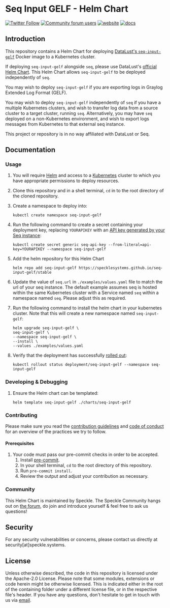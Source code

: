 # Seq Input GELF - Helm Chart

[![Twitter Follow](https://img.shields.io/twitter/follow/SpeckleSystems?style=social)](https://twitter.com/SpeckleSystems) [![Community forum users](https://img.shields.io/discourse/users?server=https%3A%2F%2Fdiscourse.speckle.works&style=flat-square&logo=discourse&logoColor=white)](https://discourse.speckle.works) [![website](https://img.shields.io/badge/https://-speckle.systems-royalblue?style=flat-square)](https://speckle.systems) [![docs](https://img.shields.io/badge/docs-speckle.guide-orange?style=flat-square&logo=read-the-docs&logoColor=white)](https://speckle.guide/dev/)

## Introduction

This repository contains a Helm Chart for deploying [DataLust's `seq-input-gelf`](https://docs.datalust.co/docs/using-gelf#enabling-gelf-in-docker) Docker image to a Kubernetes cluster.

If deploying `seq-input-gelf` alongside `seq`, please use DataLust's [official Helm Chart](https://github.com/datalust/helm.datalust.co/tree/main/charts/seq). This Helm Chart allows `seq-input-gelf` to be deployed independently of `seq`.

You may wish to deploy `seq-input-gelf` if you are exporting logs in Graylog Extended Log Format (GELF).

You may wish to deploy `seq-input-gelf` independently of `seq` if you have a multiple Kubernetes clusters, and wish to transfer log data from a source cluster to a target cluster, running `seq`. Alternatively, you may have `seq` deployed on a non-Kubernetes environment, and wish to export logs messages from Kubernetes to that external seq instance.

This project or repository is in no way affiliated with DataLust or Seq.

## Documentation

### Usage

1. You will require [Helm](https://helm.sh/docs/intro/install/) and access to a [Kubernetes](https://kubernetes.io/) cluster to which you have appropriate permissions to deploy resources.
1. Clone this repository and in a shell terminal, `cd` in to the root directory of the cloned repository.
1. Create a namespace to deploy into:

   ```shell
   kubectl create namespace seq-input-gelf
   ```

1. Run the following command to create a secret containing your deployment key, replacing `YOURAPIKEY` with an [API key generated by your Seq instance](https://docs.datalust.co/docs/api-keys):

   ```shell
   kubectl create secret generic seq-api-key --from-literal=api-key=YOURAPIKEY --namespace seq-input-gelf
   ```

1. Add the helm repository for this Helm Chart

   ```shell
   helm repo add seq-input-gelf https://specklesystems.github.io/seq-input-gelf/stable
   ```

1. Update the value of `seq.url` in `./examples/values.yaml` file to match the url of your seq instance. The default example assumes seq is hosted within the same Kubernetes cluster with a Service named `seq` within a namespace named `seq`. Please adjust this as required.

1. Run the following command to install the helm chart in your kubernetes cluster. Note that this will create a new namespace named `seq-input-gelf`:

   ```shell
   helm upgrade seq-input-gelf \
   seq-input-gelf \
   --namespace seq-input-gelf \
   --install \
   --values ./examples/values.yaml
   ```

1. Verify that the deployment has successfully [rolled out](https://kubernetes.io/docs/concepts/workloads/controllers/deployment/#deployment-status):

   ```shell
   kubectl rollout status deployment/seq-input-gelf --namespace seq-input-gelf
   ```

### Developing & Debugging

1. Ensure the Helm chart can be templated:

   ```shell
   helm template seq-input-gelf ./charts/seq-input-gelf
   ```

### Contributing

Please make sure you read the [contribution guidelines](.github/CONTRIBUTING.md) and [code of conduct](.github/CODE_OF_CONDUCT.md) for an overview of the practices we try to follow.

#### Prerequisites

1. Your code must pass our pre-commit checks in order to be accepted.
   1. Install [pre-commit](https://pre-commit.com/#install).
   1. In your shell terminal, `cd` to the root directory of this repository.
   1. Run `pre-commit install`.
   1. Review the output and adjust your contribution as necessary.

### Community

This Helm Chart is maintained by Speckle. The Speckle Community hangs out on [the forum](https://discourse.speckle.works), do join and introduce yourself & feel free to ask us questions!

## Security

For any security vulnerabilities or concerns, please contact us directly at security[at]speckle.systems.

## License

Unless otherwise described, the code in this repository is licensed under the Apache-2.0 License. Please note that some modules, extensions or code herein might be otherwise licensed. This is indicated either in the root of the containing folder under a different license file, or in the respective file's header. If you have any questions, don't hesitate to get in touch with us via [email](mailto:hello@speckle.systems).
